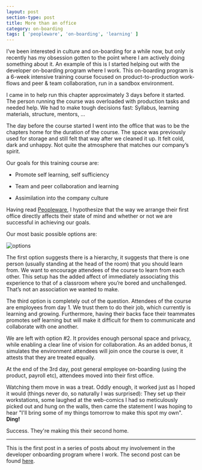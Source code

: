```yaml
---
layout: post
section-type: post
title: More than an office
category: on-boarding
tags: [ 'peopleware', 'on-boarding', 'learning' ]
---
```


I’ve been interested in culture and on-boarding for a while now, but only recently has my obsession gotten to the point where I am actively doing something about it. An example of this is I started helping out with the developer on-boarding program where I work. This on-boarding program is a 6-week intensive training course focused on product-to-production work-flows and peer & team collaboration, run in a sandbox environment.

I came in to help run this chapter approximately 3 days before it started. The person running the course was overloaded with production tasks and needed help. We had to make tough decisions fast: Syllabus, learning materials, structure, mentors, …

The day before the course started I went into the office that was to be the chapters home for the duration of the course. The space was previously used for storage and still felt that way after we cleaned it up. It felt cold, dark and unhappy. Not quite the atmosphere that matches our company’s spirit.

Our goals for this training course are:

- Promote self learning, self sufficiency

- Team and peer collaboration and learning

- Assimilation into the company culture

Having read [Peopleware](http://www.amazon.com/Peopleware-Productive-Projects-Second-Edition/dp/0932633439), I hypothesize that the way we arrange their first office directly affects their state of mind and whether or not we are successful in achieving our goals.

Our most basic possible options are:

![options](https://karenmeep.github.io/assets/images/officeSetup.png)

The first option suggests there is a hierarchy, it suggests that there is one person (usually standing at the head of the room) that you should learn from. We want to encourage attendees of the course to learn from each other. This setup has the added affect of immediately associating this experience to that of a classroom where you’re bored and unchallenged. That’s not an association we wanted to make. 

The third option is completely out of the question.
Attendees of the course are employees from day 1. We trust them to do their job, which currently is learning and growing. Furthermore, having their backs face their teammates promotes self learning but will make it difficult for them to communicate and collaborate with one another.

We are left with option #2. It provides enough personal space and privacy, while enabling a clear line of vision for collaboration. As an added bonus, it simulates the environment attendees will join once the course is over, it attests that they are treated equally.



At the end of the 3rd day, post general employee on-boarding (using the product, payroll etc), attendees moved into their first office.

Watching them move in was a treat. Oddly enough, it worked just as I hoped it would (things never do, so naturally I was surprised): They set up their workstations, some laughed at the web-comics I had so meticulously picked out and hung on the walls, then came the statement I was hoping to hear "I'll bring some of my things tomorrow to make this spot my own". **Ding!**


Success. They're making this their second home.

<hr>

This is the first post in a series of posts about my involvement in the developer onboarding program where I work. The second post can be found [here](https://karenmeep.github.io/onboarding/2016/02/09/on-mentors.html).
